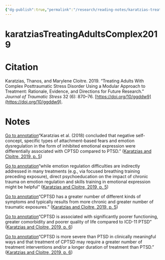 ```yaml
---
{"dg-publish":true,"permalink":"/research/reading-notes/karatzias-treating-adults-complex2019/","tags":"gardenEntry"}
---
```


# karatziasTreatingAdultsComplex2019

# Citation
Karatzias, Thanos, and Marylene Cloitre. 2019. “Treating Adults With Complex Posttraumatic Stress Disorder Using a Modular Approach to Treatment: Rationale, Evidence, and Directions for Future Research.” _Journal of Traumatic Stress_ 32 (6): 870–76. [https://doi.org/10/ggddw9](https://doi.org/10/ggddw9).

# Notes
[Go to annotation](zotero://open-pdf/library/items/LXLFESAP?page=5&annotation=6ZQF5JQA)“Karatzias et al. (2018) concluded that negative self-concept, specific types of attachment-based fears and emotion dysregulation in the form of inhibited emotional expression were differentially associated with CPTSD compared to PTSD.” ([Karatzias and Cloitre, 2019, p. 5](zotero://select/library/items/NKLPPIA7))

[Go to annotation](zotero://open-pdf/library/items/LXLFESAP?page=5&annotation=WSIUPI6U)“while emotion regulation difficulties are indirectly addressed in many treatments (e.g., via focused breathing training preceding exposure), direct psychoeducation on the impact of chronic trauma on emotion regulation and skills training in emotional expression might be helpful” ([Karatzias and Cloitre, 2019, p. 5](zotero://select/library/items/NKLPPIA7))

[Go to annotation](zotero://open-pdf/library/items/LXLFESAP?page=5&annotation=HH8DS2HL)“CPTSD has a greater number of different kinds of symptoms and typically results from more chronic and greater number of traumatic exposures.” ([Karatzias and Cloitre, 2019, p. 5](zotero://select/library/items/NKLPPIA7))

[Go to annotation](zotero://open-pdf/library/items/LXLFESAP?page=6&annotation=8J33ZIZ7)“CPTSD is associated with significantly poorer functioning, greater comorbidity and poorer quality of life compared to ICD-11 PTSD” ([Karatzias and Cloitre, 2019, p. 6](zotero://select/library/items/NKLPPIA7))

[Go to annotation](zotero://open-pdf/library/items/LXLFESAP?page=6&annotation=P5PD3YPE)“CPTSD is more severe than PTSD in clinically meaningful ways and that treatment of CPTSD may require a greater number of treatment interventions and/or a longer duration of treatment than PTSD.” ([Karatzias and Cloitre, 2019, p. 6](zotero://select/library/items/NKLPPIA7))